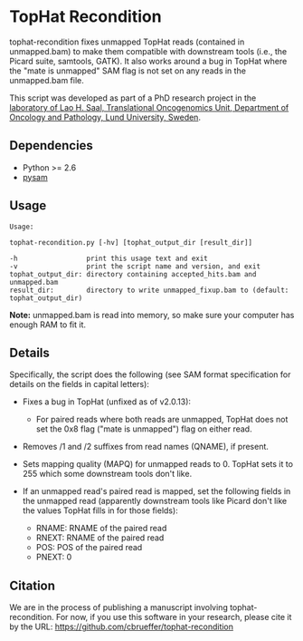TopHat Recondition
==================

tophat-recondition fixes unmapped TopHat reads (contained in unmapped.bam) to make them compatible with downstream tools
(i.e., the Picard suite, samtools, GATK).  It also works around a bug in TopHat where
the "mate is unmapped" SAM flag is not set on any reads in the unmapped.bam file.

This script was developed as part of a PhD research project in the
[laboratory of Lao H. Saal, Translational Oncogenomics Unit, Department of Oncology and Pathology, Lund University, Sweden](http://www.med.lu.se/english/klinvetlund/oncology_and_pathology/research/canceromics_branch/research_units/translational_oncogenomics/).


Dependencies
------------

- Python >= 2.6
- [pysam](https://github.com/pysam-developers/pysam)


Usage
-----

```
Usage:

tophat-recondition.py [-hv] [tophat_output_dir [result_dir]]

-h                 print this usage text and exit
-v                 print the script name and version, and exit
tophat_output_dir: directory containing accepted_hits.bam and unmapped.bam
result_dir:        directory to write unmapped_fixup.bam to (default: tophat_output_dir)
```

**Note:** unmapped.bam is read into memory, so make sure your computer has enough RAM to fit it.


Details
-------

Specifically, the script does the following (see SAM format specification for details on the fields in capital letters):

- Fixes a bug in TopHat (unfixed as of v2.0.13):
  * For paired reads where both reads are unmapped, TopHat does not set the 0x8 flag ("mate is unmapped") flag on either read.

- Removes /1 and /2 suffixes from read names (QNAME), if present.

- Sets mapping quality (MAPQ) for unmapped reads to 0.  TopHat sets it to 255 which some downstream tools don't like.

- If an unmapped read's paired read is mapped, set the following fields in the unmapped read (apparently downstream tools like Picard don't like the values TopHat fills in for those fields):
  * RNAME: RNAME of the paired read
  * RNEXT: RNAME of the paired read
  * POS:   POS of the paired read
  * PNEXT: 0


Citation
--------

We are in the process of publishing a manuscript involving tophat-recondition.
For now, if you use this software in your research, please cite it by the URL: https://github.com/cbrueffer/tophat-recondition
